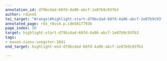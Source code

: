 ```yaml
---
annotation_id: d79bcdad-68fd-4a06-abcf-1e07b9c93fb3
author: rdunn5
tei_target: "#range(#highlight-start-d79bcdad-68fd-4a06-abcf-1e07b9c93fb3, #highlight-end-d79bcdad-68fd-4a06-abcf-1e07b9c93fb3)"
annotated_page: rdx_r8sv4.p.idm58177936
page_index: 50
target: highlight-start-d79bcdad-68fd-4a06-abcf-1e07b9c93fb3
tags:
- mason-zions-songster-1841
end_target: highlight-end-d79bcdad-68fd-4a06-abcf-1e07b9c93fb3

---
```

